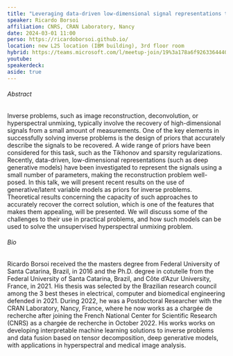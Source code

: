 ```yaml
---
title: "Leveraging data-driven low-dimensional signal representations to solve inverse problems"
speaker: Ricardo Borsoi
affiliation: CNRS, CRAN Laboratory, Nancy
date: 2024-03-01 11:00
perso: https://ricardoborsoi.github.io/
location: new L2S location (IBM building), 3rd floor room
hybrid: https://teams.microsoft.com/l/meetup-join/19%3a178a6f926336444088eb120e42476f36%40thread.tacv2/1705068751675?context=%7b%22Tid%22%3a%2261f3e3b8-9b52-433a-a4eb-c67334ce54d5%22%2c%22Oid%22%3a%224d6c63a8-7eae-4099-804e-68bcb968bec0%22%7d
youtube: 
speakerdeck: 
aside: true
---
```


###### Abstract
Inverse problems, such as image reconstruction, deconvolution, or hyperspectral unmixing, typically involve the recovery of high-dimensional signals from a small amount of measurements.
One of the key elements in successfully solving inverse problems is the design of priors that accurately describe the signals to be recovered.
A wide range of priors have been considered for this task, such as the Tikhonov and sparsity regularizations.
Recently, data-driven, low-dimensional representations (such as deep generative models) have been investigated to represent the signals using a small number of parameters,
making the reconstruction problem well-posed.
In this talk, we will present recent results on the use of generative/latent variable models as priors for inverse problems.
Theoretical results concerning the capacity of such approaches to accurately recover the correct solution, which is one of the features that makes them appealing, will be presented.
We will discuss some of the challenges to their use in practical problems, and how such models can be used to solve the unsupervised hyperspectral unmixing problem.


###### Bio
Ricardo Borsoi received the the masters degree from Federal University of Santa Catarina, Brazil, in 2016 and
the Ph.D. degree in cotutelle from the Federal University of Santa Catarina, Brazil, and Côte d’Azur University, France, in 2021.
His thesis was selected by the Brazilian research council among the 3 best theses in electrical, computer and biomedical engineering defended in 2021.
During 2022, he was a Postdoctoral Researcher with the CRAN Laboratory, Nancy, France, where he now works as a chargée de recherche
after joining the French National Center for Scientific Research (CNRS) as a chargée de recherche in October 2022.
His works  works on developing interpretable machine learning solutions to inverse problems and data fusion based on tensor decomposition,
deep generative models, with applications in hyperspectral and medical image analysis. 
